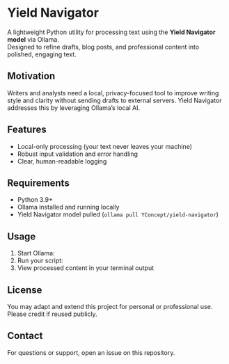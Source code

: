 # Yield Navigator

A lightweight Python utility for processing text using the **Yield Navigator model** via Ollama.  
Designed to refine drafts, blog posts, and professional content into polished, engaging text.

## Motivation

Writers and analysts need a local, privacy-focused tool to improve writing style and clarity without sending drafts to external servers. Yield Navigator addresses this by leveraging Ollama’s local AI.

## Features

- Local-only processing (your text never leaves your machine)  
- Robust input validation and error handling  
- Clear, human-readable logging  

## Requirements

- Python 3.9+  
- Ollama installed and running locally  
- Yield Navigator model pulled (`ollama pull YConcept/yield-navigator`)

## Usage

1. Start Ollama:  
2. Run your script:  
3. View processed content in your terminal output

## License

You may adapt and extend this project for personal or professional use. Please credit if reused publicly.

## Contact

For questions or support, open an issue on this repository.
